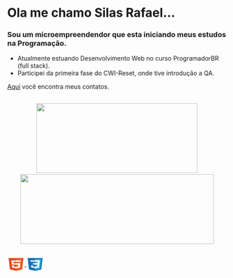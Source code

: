 ### <h1> Ola me chamo Silas Rafael...</h1>

<h3>Sou um microempreendendor que esta iniciando meus estudos na Programação. </h3>

- Atualmente estuando Desenvolvimento Web no curso ProgramadorBR (full stack).
- Participei da primeira fase do CWI-Reset, onde tive introdução a QA.

[Aqui](https://silas-rafael.github.io/links/) você encontra meus contatos.

##

<div align="center">
  <a href="https://github.com/silas-rafael">
  <img height="160em" width="370em" src="https://github-readme-stats.vercel.app/api?username=silas-rafael&show_icons=true&theme=dark&include_all_commits=true&count_private=true"/>
  <img height="160em" width="445" src="https://github-readme-stats.vercel.app/api/top-langs/?username=silas-rafael&layout=compact&langs_count=7&theme=dark"/>
</div>

##

<div>
  <img align="center" alt="Rafa-HTML" height="30" width="40" src="https://raw.githubusercontent.com/devicons/devicon/master/icons/html5/html5-original.svg">
  <img align="center" alt="Rafa-CSS" height="30" width="40" src="https://raw.githubusercontent.com/devicons/devicon/master/icons/css3/css3-original.svg">
</div>
